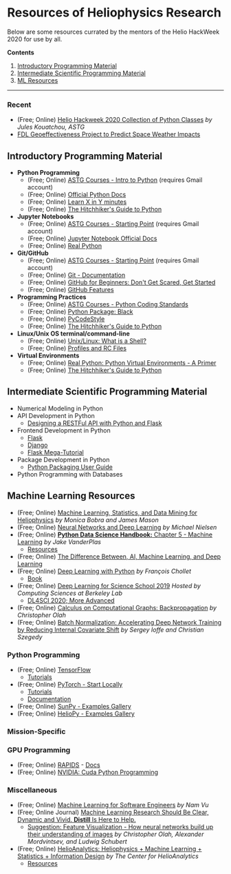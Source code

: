 # Resources of Heliophysics Research

Below are some resources currated by the mentors of the Helio HackWeek 2020 for use by all.

__Contents__

1. [Introductory Programming Material](#introductory-programming-material)
2. [Intermediate Scientific Programming Material](intermediate-scientific-programming-material)
3. [ML Resources](#ml-resources)

---

### Recent

- (Free; Online) [Helio Hackweek 2020 Collection of Python Classes](https://astg606.github.io/py_courses/helio_hw2020/) _by Jules Kouatchou, ASTG_
- [FDL Geoeffectiveness Project to Predict Space Weather Impacts](https://blogs.nvidia.com/blog/2020/08/04/nasa-geoeffectiveness/)

## Introductory Programming Material

- __Python Programming__
  - (Free; Online) [ASTG Courses - Intro to Python](https://github.com/astg606/py_courses/tree/master/helio_hw2020#introduction-to-python) (requires Gmail account)
  - (Free; Online) [Official Python Docs](https://docs.python.org/)
  - (Free; Online) [Learn X in Y minutes](https://learnxinyminutes.com/docs/python/)
  - (Free; Online) [The Hitchhiker's Guide to Python](https://docs.python-guide.org/)
- __Jupyter Notebooks__
  - (Free; Online) [ASTG Courses - Starting Point](https://github.com/astg606/py_courses/tree/master/helio_hw2020#starting-point) (requires Gmail account)
  - (Free; Online) [Jupyter Notebook Official Docs](https://jupyter-notebook.readthedocs.io/en/stable/notebook.html)
  - (Free; Online) [Real Python](https://realpython.com/jupyter-notebook-introduction/)
- __Git/GitHub__
  - (Free; Online) [ASTG Courses - Starting Point](https://github.com/astg606/py_courses/tree/master/helio_hw2020#starting-point) (requires Gmail account)
  - (Free; Online) [Git - Documentation](https://git-scm.com/doc)
  - (Free; Online) [GitHub for Beginners: Don't Get Scared, Get Started](https://readwrite.com/2013/09/30/understanding-github-a-journey-for-beginners-part-1/)
  - (Free; Online) [GitHub Features](https://github.com/features)
- __Programming Practices__
  - (Free; Online) [ASTG Courses - Python Coding Standards](https://colab.research.google.com/github/astg606/py_materials/blob/master/coding_standards/introduction_coding_standards.ipynb)
  - (Free; Online) [Python Package: Black](https://black.readthedocs.io/en/stable/)
  - (Free; Online) [PyCodeStyle](https://pycodestyle.pycqa.org/en/latest/intro.html)
  - (Free; Online) [The Hitchhiker's Guide to Python](https://docs.python-guide.org/writing/style/)
- __Linux/Unix OS terminal/command-line__
  - (Free; Online) [Unix/Linux: What is a Shell?](https://www.thegeekdiary.com/unix-linux-what-is-a-shell-what-are-different-shells/)
  - (Free; Online) [Profiles and RC Files](https://www.linuxjournal.com/content/profiles-and-rc-files)
- __Virtual Environments__
  - (Free; Online) [Real Python: Python Virtual Environments - A Primer](https://realpython.com/python-virtual-environments-a-primer/)
  - (Free; Online) [The Hitchhiker's Guide to Python](https://docs.python-guide.org/dev/virtualenvs/)

## Intermediate Scientific Programming Material

- Numerical Modeling in Python
- API Development in Python
  - [Designing a RESTFul API with Python and Flask](https://blog.miguelgrinberg.com/post/designing-a-restful-api-with-python-and-flask)
- Frontend Development in Python
  - [Flask](https://palletsprojects.com/p/flask/)
  - [Django](https://www.djangoproject.com/start/)
  - [Flask Mega-Tutorial](https://blog.miguelgrinberg.com/post/the-flask-mega-tutorial-part-i-hello-world)
- Package Development in Python
  - [Python Packaging User Guide](https://packaging.python.org/)
- Python Programming with Databases

## Machine Learning Resources

- (Free; Online) [Machine Learning, Statistics, and Data Mining for Heliophysics](https://helioml.org/title) _by Monica Bobra and James Mason_
- (Free; Online) [Neural Networks and Deep Learning](http://neuralnetworksanddeeplearning.com) _by Michael Nielsen_
- (Free; Online) [__Python Data Science Handbook:__ Chapter 5 - Machine Learning](https://jakevdp.github.io/PythonDataScienceHandbook/05.00-machine-learning.html) _by Jake VanderPlas_
  - [Resources](https://jakevdp.github.io/PythonDataScienceHandbook/05.15-learning-more.html)
- (Free; Online) [The Difference Between, AI, Machine Learning, and Deep Learning](https://blogs.nvidia.com/blog/2016/07/29/whats-difference-artificial-intelligence-machine-learning-deep-learning-ai/)
- (Free; Online) [Deep Learning with Python](https://livebook.manning.com/book/deep-learning-with-python/chapter-1/) _by François Chollet_
  - [Book](https://www.manning.com/books/deep-learning-with-python)
- (Free; Online) [Deep Learning for Science School 2019](https://www.youtube.com/playlist?list=PL20S5EeApOSvfvEyhCPOUzU7zkBcR5-eL) _Hosted by Computing Sciences at Berkeley Lab_
  - [DL4SCI 2020; More Advanced](https://www.youtube.com/playlist?list=PL20S5EeApOSuFC7PhHtCWtCsqpNKXM64Q)
- (Free; Online) [Calculus on Computational Graphs: Backpropagation](http://colah.github.io/posts/2015-08-Backprop/) _by Christopher Olah_
- (Free; Online) [Batch Normalization: Accelerating Deep Network Training by Reducing Internal Covariate Shift](https://arxiv.org/pdf/1502.03167.pdf) _by Sergey Ioffe and Christian Szegedy_

### Python Programming

- (Free; Online) [TensorFlow](https://www.tensorflow.org/)
  - [Tutorials](https://www.tensorflow.org/tutorials)
- (Free; Online) [PyTorch - Start Locally](https://pytorch.org/get-started/locally/)
  - [Tutorials](https://pytorch.org/tutorials/)
  - [Documentation](https://pytorch.org/docs/stable/index.html)
- (Free; Online) [SunPy - Examples Gallery](https://docs.sunpy.org/en/stable/generated/gallery/index.html)
- (Free; Online) [HelioPy - Examples Gallery](https://docs.heliopy.org/en/latest/auto_examples/index.html)

### Mission-Specific

### GPU Programming

- (Free; Online) [RAPIDS](https://rapids.ai/start.html) - [Docs](https://docs.rapids.ai/)
- (Free; Online) [NVIDIA: Cuda Python Programming](https://developer.nvidia.com/how-to-cuda-python)

### Miscellaneous

- (Free; Online) [Machine Learning for Software Engineers](https://github.com/ZuzooVn/machine-learning-for-software-engineers) _by Nam Vu_
- (Free; Online Journal) [Machine Learning Research Should Be Clear, Dynamic and Vivid. __Distill__ Is Here to Help.](https://distill.pub/)
  - [Suggestion: Feature Visualization - How neural networks build up their understanding of images](https://distill.pub/2017/feature-visualization/) _by Christopher Olah, Alexander Mordvintsev, and Ludwig Schubert_
- (Free; Online) [HelioAnalytics: Heliophysics + Machine Learning + Statistics + Information Design](https://sites.google.com/view/helioanalytics/home) _by The Center for HelioAnalytics_
  - [Resources](https://sites.google.com/view/helioanalytics/resources)
